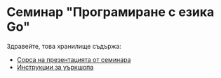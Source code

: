 # Семинар "Програмиране с езика Go"

Здравейте, това хранилище съдържа:

* [Сорса на презентацията от семинара](./slides)
* [Инструкции за уъркшопа](./WORKSHOP.md)
